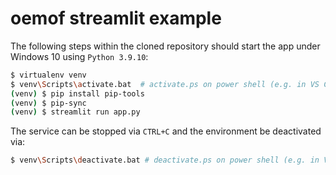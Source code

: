 oemof streamlit example
=======================

The following steps within the cloned repository should start the app under
Windows 10 using `Python 3.9.10`:

```bash
$ virtualenv venv
$ venv\Scripts\activate.bat  # activate.ps on power shell (e.g. in VS Code)
(venv) $ pip install pip-tools
(venv) $ pip-sync
(venv) $ streamlit run app.py
```

The service can be stopped via `CTRL+C` and the environment be deactivated via:

```bash
$ venv\Scripts\deactivate.bat # deactivate.ps on power shell (e.g. in VS Code)
```